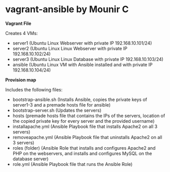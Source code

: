 # vagrant-ansible by Mounir C

<b> <p> Vagrant File </p> </b>

Creates 4 VMs:
- server1 (Ubuntu Linux Webserver with private IP 192.168.10.101/24)
- server2 (Ubuntu Linux Linux Webserver with private IP 192.168.10.102/24)
- server3 (Ubuntu Linux Linux Database with private IP 192.168.10.103/24)
- ansible (Ubuntu Linux VM with Ansible installed and with private IP 192.168.10.104/24)

<b> <p> Provision map </p> </b>

Includes the following files:
- bootstrap-ansible.sh (Installs Ansible, copies the private keys of server1-3 and a premade hosts file for ansible)
- bootstrap-server.sh (Updates the servers)
- hosts (premade hosts file that contains the IPs of the servers, location of the copied private key for every server and the provided username)
- installapache.yml (Ansible Playbook file that installs Apache2 on all 3 servers)
- removeapache.yml (Ansible Playbook file that uninstalls Apache2 on all 3 servers)
- roles (folder) (Ansible Role that installs and configures Apache2 and PHP on the webservers, and installs and configures MySQL on the database server)
- role.yml (Ansible Playbook file that runs the Ansible Role)
